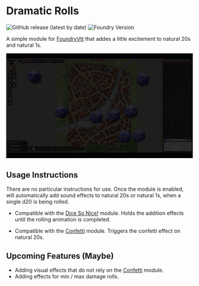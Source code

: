 # Dramatic Rolls
![GitHub release (latest by date)](https://img.shields.io/github/downloads/gsimon2/dramatic-rolls/latest/total?color=g)
![Foundry Version](https://img.shields.io/badge/dynamic/json?color=orange&label=Foundry%20Version&query=compatibleCoreVersion&url=https%3A%2F%2Fraw.githubusercontent.com%2Fgsimon2%2Fdramatic-rolls%2Fmain%2Fmodule.json)

A simple module for [FoundryVtt](https://foundryvtt.com/) that addes a little excitement to natural 20s and natural 1s.

![](natty20.gif)

## Usage Instructions
There are no particular instructions for use. Once the module is enabled, will automatically add sound effects to natural 20s or natural 1s, when a single d20 is being rolled. 

- Compatible with the [Dice So Nice!](https://foundryvtt.com/packages/dice-so-nice/) module. Holds the addition effects until the rolling animation is completed.

- Compatible with the [Confetti](https://foundryvtt.com/packages/confetti/) module. Triggers the confetti effect on natural 20s.


## Upcoming Features (Maybe)
- Adding visual effects that do not rely on the [Confetti](https://foundryvtt.com/packages/confetti/) module.
- Adding effects for min / max damage rolls.